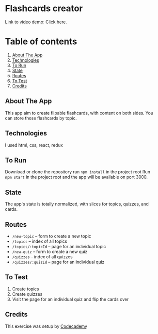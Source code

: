# Flashcards creator
Link to video demo: [Click here](https://www.linkedin.com/posts/zo%C3%A9-playoust-467b68116_redux-ugcPost-7023653569916493824-Y41t?utm_source=share&utm_medium=member_desktop).

# Table of contents
1. [About The App](#About-The-App)
2. [Technologies](#Technologies)
3. [To Run](#To-Run)
4. [State](#State)
5. [Routes](#Routes)
6. [To Test](#To-Test)
7. [Credits](#Credits)

## About The App
This app aim to create flipable flashcards, with content on both sides. You can store those flashcards by topic. 

## Technologies
I used html, css, react, redux

## To Run

Download or clone the repository 
run `npm install` in the project root
Run `npm start` in the project root and the app will be available on port 3000.

## State

The app's state is totally normalized, with slices for topics, quizzes, and cards.

## Routes

- `/new-topic` – form to create a new topic
- `/topics` – index of all topics
- `/topics/:topicId` – page for an individual topic
- `/new-quiz` – form to create a new quiz
- `/quizzes` – index of all quizzes
- `/quizzes/:quizId` – page for an individual quiz

## To Test

1. Create topics
2. Create quizzes
3. Visit the page for an individual quiz and flip the cards over

## Credits

This exercise was setup by [Codecademy](https://www.codecademy.com/)